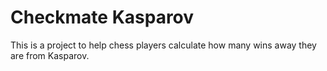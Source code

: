 Checkmate Kasparov
==================
This is a project to help chess players calculate how many wins away they are from Kasparov.
